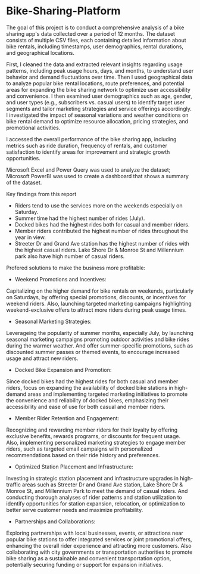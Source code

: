# Bike-Sharing-Platform
The goal of this project is to conduct a comprehensive analysis of a bike sharing app's data collected over a period of 12 months. The dataset consists of multiple CSV files, each containing detailed information about bike rentals, including timestamps, user demographics, rental durations, and geographical locations.

First, I cleaned the data and extracted relevant insights regarding usage patterns, including peak usage hours, days, and months, to understand user behavior and demand fluctuations over time. Then I used geographical data to analyze popular bike rental locations, route preferences, and potential areas for expanding the bike sharing network to optimize user accessibility and convenience.
I then examined user demographics such as age, gender, and user types (e.g., subscribers vs. casual users) to identify target user segments and tailor marketing strategies and service offerings accordingly. I investigated the impact of seasonal variations and weather conditions on bike rental demand to optimize resource allocation, pricing strategies, and promotional activities.

I accessed the overall performance of the bike sharing app, including metrics such as ride duration, frequency of rentals, and customer satisfaction to identify areas for improvement and strategic growth opportunities.

Microsoft Excel and Power Query was used to analyze the dataset;
Microsoft PowerBI was used to create a dashboard that shows a summary of the dataset.

Key findings from this report
- Riders tend to use the services more on the weekends especially on Saturday.
- Summer time had the highest number of rides (July).
- Docked bikes had the highest rides both for casual and member riders.
- Member riders contributed the highest number of rides throughout the year in view.
- Streeter Dr and Grand Ave station has the highest number of rides with the highest casual riders. Lake Shore Dr & Monroe St and Millennium park also have high number of casual riders.


Profered solutions to make the business more profitable:

- Weekend Promotions and Incentives:

Capitalizing on the higher demand for bike rentals on weekends, particularly on Saturdays, by offering special promotions, discounts, or incentives for weekend riders. Also, launching targeted marketing campaigns highlighting weekend-exclusive offers to attract more riders during peak usage times.

- Seasonal Marketing Strategies:

Leverageing the popularity of summer months, especially July, by launching seasonal marketing campaigns promoting outdoor activities and bike rides during the warmer weather. And offer summer-specific promotions, such as discounted summer passes or themed events, to encourage increased usage and attract new riders.

- Docked Bike Expansion and Promotion:

Since docked bikes had the highest rides for both casual and member riders, focus on expanding the availability of docked bike stations in high-demand areas and implementing targeted marketing initiatives to promote the convenience and reliability of docked bikes, emphasizing their accessibility and ease of use for both casual and member riders.

- Member Rider Retention and Engagement:

Recognizing and rewarding member riders for their loyalty by offering exclusive benefits, rewards programs, or discounts for frequent usage. Also, implementing personalized marketing strategies to engage member riders, such as targeted email campaigns with personalized recommendations based on their ride history and preferences.

- Optimized Station Placement and Infrastructure:

Investing in strategic station placement and infrastructure upgrades in high-traffic areas such as Streeter Dr and Grand Ave station, Lake Shore Dr & Monroe St, and Millennium Park to meet the demand of casual riders. And conducting thorough analyses of rider patterns and station utilization to identify opportunities for station expansion, relocation, or optimization to better serve customer needs and maximize profitability.

- Partnerships and Collaborations:

Exploring partnerships with local businesses, events, or attractions near popular bike stations to offer integrated services or joint promotional offers, enhancing the overall rider experience and attracting more customers. Also collaborating with city governments or transportation authorities to promote bike sharing as a sustainable and convenient transportation option, potentially securing funding or support for expansion initiatives.
